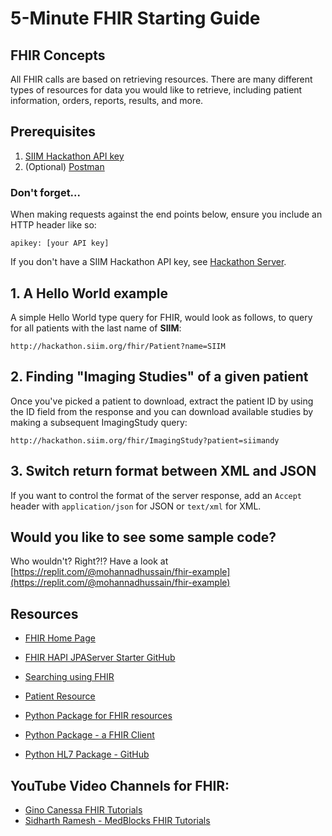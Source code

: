 # 5-Minute FHIR Starting Guide

## FHIR Concepts
All FHIR calls are based on retrieving resources. There are many different types of resources for data you would like to retrieve, including patient information, orders, reports, results, and more.

## Prerequisites
1. [SIIM Hackathon API key](../getting-started/hackathon-server.md)
2. (Optional) [Postman](https://www.postman.com/)

### Don't forget...
When making requests against the end points below, ensure you include an HTTP header like so: 

`apikey: [your API key]`

If you don't have a SIIM Hackathon API key, see [Hackathon Server](../getting-started/hackathon-server.md).

## 1. A Hello World example
A simple Hello World type query for FHIR, would look as follows, to query for all patients with the last name of **SIIM**: 

``http://hackathon.siim.org/fhir/Patient?name=SIIM``

## 2. Finding "Imaging Studies" of a given patient
Once you've picked a patient to download, extract the patient ID by using the ID field from the response and you can download available studies by making a subsequent ImagingStudy query: 

```http://hackathon.siim.org/fhir/ImagingStudy?patient=siimandy```

## 3. Switch return format between XML and JSON
If you want to control the format of the server response, add an `Accept` header with `application/json` for JSON or `text/xml` for XML.

## Would you like to see some sample code? 
Who wouldn't? Right?!? Have a look at [https://replit.com/@mohannadhussain/fhir-example](https://replit.com/@mohannadhussain/fhir-example)


## Resources
* [FHIR Home Page](https://www.hl7.org/fhir/index.html)
* [FHIR HAPI JPAServer Starter GitHub](https://github.com/hapifhir/hapi-fhir-jpaserver-starter)
* [Searching using FHIR](https://www.hl7.org/fhir/search.html)
* [Patient Resource](https://www.hl7.org/fhir/patient.html)


* [Python Package for FHIR resources](https://pypi.org/project/fhir.resources/)
* [Python Package - a FHIR Client](https://github.com/smart-on-fhir/client-py)

* [Python HL7 Package - GitHub](https://github.com/crs4/hl7apy)

## YouTube Video Channels for FHIR:

* [Gino Canessa FHIR Tutorials](https://www.youtube.com/@GinoCanessa)
* [Sidharth Ramesh - MedBlocks FHIR Tutorials](https://www.youtube.com/@medblocks)






